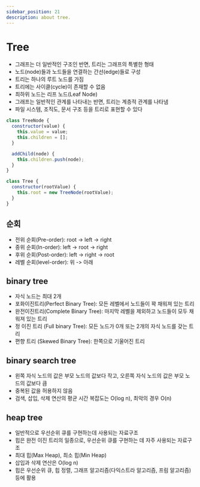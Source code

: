 ```yaml
---
sidebar_position: 21
description: about tree.
---
```


# Tree

- 그래프는 더 일반적인 구조인 반면, 트리는 그래프의 특별한 형태
- 노드(node)들과 노드들을 연결하는 간선(edge)들로 구성
- 트리는 하나의 루트 노드를 가짐
- 트리에는 사이클(cycle)이 존재할 수 없음
- 최하위 노드는 리프 노드(Leaf Node)
- 그래프는 일반적인 관계를 나타내는 반면, 트리는 계층적 관계를 나타냄
- 파일 시스템, 조직도, 문서 구조 등을 트리로 표현할 수 있다

```javascript
class TreeNode {
  constructor(value) {
    this.value = value;
    this.children = [];
  }

  addChild(node) {
    this.children.push(node);
  }
}

class Tree {
  constructor(rootValue) {
    this.root = new TreeNode(rootValue);
  }
}
```

## 순회

- 전위 순회(Pre-order): root -> left -> right
- 중위 순회(In-order): left -> root -> right
- 후위 순회(Post-order): left -> right -> root
- 레벨 순회(level-order): 위 -> 아래

## binary tree

- 자식 노드는 최대 2개
- 포화이진트리(Perfect Binary Tree): 모든 레벨에서 노드들이 꽉 채워져 있는 트리
- 완전이진트리(Complete Binary Tree): 마지막 레벨을 제외하고 노드들이 모두 채워져 있는 트리
- 정 이진 트리 (Full binary Tree): 모든 노드가 0개 또는 2개의 자식 노드를 갖는 트리
- 편향 트리 (Skewed Binary Tree): 한쪽으로 기울어진 트리

## binary search tree

- 왼쪽 자식 노드의 값은 부모 노드의 값보다 작고, 오른쪽 자식 노드의 값은 부모 노드의 값보다 큼
- 중복된 값을 허용하지 않음
- 검색, 삽입, 삭제 연산의 평균 시간 복잡도는 O(log n), 최악의 경우 O(n)

## heap tree

- 일반적으로 우선순위 큐를 구현하는데 사용되는 자료구조
- 힙은 완전 이진 트리의 일종으로, 우선순위 큐를 구현하는 데 자주 사용되는 자료구조
- 최대 힙(Max Heap), 최소 힙(Min Heap)
- 삽입과 삭제 연산은 O(log n)
- 힙은 우선순위 큐, 힙 정렬, 그래프 알고리즘(다익스트라 알고리즘, 프림 알고리즘) 등에 활용
